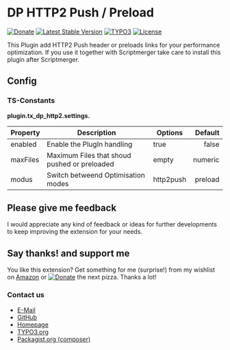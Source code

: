 # DP HTTP2 Push / Preload
[![Donate](https://img.shields.io/badge/Donate-PayPal-green.svg?style=for-the-badge)](https://www.paypal.me/dirkpersky)
[![Latest Stable Version](https://img.shields.io/packagist/v/dirkpersky/typo3-dp_http2?style=for-the-badge)](https://packagist.org/packages/dirkpersky/typo3-dp_http2)
[![TYPO3](https://img.shields.io/badge/TYPO3-dp__http2-%23f49700?style=for-the-badge)](https://extensions.typo3.org/extension/dp_http2/)
[![License](https://img.shields.io/packagist/l/dirkpersky/typo3-dp_http2?style=for-the-badge)](https://packagist.org/packages/dirkpersky/typo3-dp_http2)

This Plugin add HTTP2 Push header or preloads links for your performance optimization.
If you use it together with Scriptmerger take care to install this plugin after Scriptmerger.

## Config
### TS-Constants

**plugin.tx_dp_http2.settings.**

| Property                  | Description                                   | Options                                   | Default |
| ------------------------- | --------------------------------------------- | ----------------------------------------- | -------:|
| enabled                   | Enable the PlugIn handling                    | true|false                                | true |
| maxFiles                  | Maximum Files that shoud pushed or preloaded  | empty|numeric                             |    |
| modus                     | Switch betweend Optimisation modes            | http2push|preload                         | http2push |

## Please give me feedback
I would appreciate any kind of feedback or ideas for further developments to keep improving the extension for your needs.

## Say thanks! and support me
You like this extension? Get something for me (surprise!) from my wishlist on [Amazon](https://www.amazon.de/hz/wishlist/ls/15L17XDFBEYFL/r) or [![Donate](https://img.shields.io/badge/Donate-PayPal-green.svg)](https://www.paypal.me/dirkpersky) the next pizza. Thanks a lot!

### Contact us
- [E-Mail](mailto:info@dp-wired.de)
- [GitHub](https://github.com/DirkPersky/typo3-dp_http2)
- [Homepage](http:/dp-wired.de)
- [TYPO3.org](https://extensions.typo3.org/extension/dp_http2/)
- [Packagist.org (composer)](https://packagist.org/packages/dirkpersky/typo3-dp_http2)
